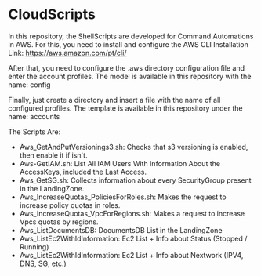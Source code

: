 # CloudScripts

In this repository, the ShellScripts are developed for Command Automations in AWS. For this, you need to install and configure the AWS CLI
Installation Link: https://aws.amazon.com/pt/cli/

After that, you need to configure the .aws directory configuration file and enter the account profiles. The model is available in this repository with the name: config

Finally, just create a directory and insert a file with the name of all configured profiles. The template is available in this repository under the name: accounts

The Scripts Are:

- Aws_GetAndPutVersionings3.sh: Checks that s3 versioning is enabled, then enable it if isn't.
- Aws-GetIAM.sh: List All IAM Users With Information About the AccessKeys, included the Last Access.
- Aws_GetSG.sh: Collects information about every SecurityGroup present in the LandingZone.
- Aws_IncreaseQuotas_PoliciesForRoles.sh: Makes the request to increase policy quotas in roles.
- Aws_IncreaseQuotas_VpcForRegions.sh: Makes a request to increase Vpcs quotas by regions.
- Aws_ListDocumentsDB: DocumentsDB List in the LandingZone
- Aws_ListEc2WithIdInformation: Ec2 List + Info about Status (Stopped / Running)
- Aws_ListEc2WithIdInformation: Ec2 List + Info about Nextwork (IPV4, DNS, SG, etc.)